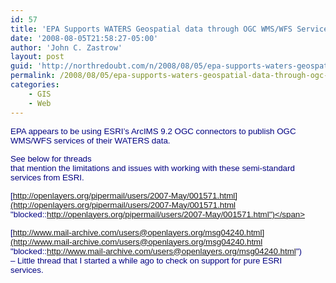 ```yaml
---
id: 57
title: 'EPA Supports WATERS Geospatial data through OGC WMS/WFS Services'
date: '2008-08-05T21:58:27-05:00'
author: 'John C. Zastrow'
layout: post
guid: 'http://northredoubt.com/n/2008/08/05/epa-supports-waters-geospatial-data-through-ogc-wmswfs-services/'
permalink: /2008/08/05/epa-supports-waters-geospatial-data-through-ogc-wmswfs-services/
categories:
    - GIS
    - Web
---
```


<font color="navy" face="Arial" size="2"><span style="font-size: 10pt; color: navy; font-family: Arial;">EPA appears to be using ESRI’s ArcIMS 9.2 OGC connectors to publish OGC WMS/WFS services of their WATERS data.</span></font>

<font color="navy" face="Arial" size="2"><span style="font-size: 10pt; color: navy; font-family: Arial;"></span></font><font color="navy" face="Arial" size="2"><span style="font-size: 10pt; color: navy; font-family: Arial;"></span></font>

<font color="navy" face="Arial" size="2"><span style="font-size: 10pt; color: navy; font-family: Arial;">See below for threads  
that mention the limitations and issues with working with these semi-standard  
services from ESRI.</span></font>

<font color="navy" face="Arial" size="2"><span style="font-size: 10pt; color: navy; font-family: Arial;"></span></font>

<font color="navy" face="Arial" size="2"><span style="font-size: 10pt; color: navy; font-family: Arial;">[http://openlayers.org/pipermail/users/2007-May/001571.html](http://openlayers.org/pipermail/users/2007-May/001571.html "blocked::http://openlayers.org/pipermail/users/2007-May/001571.html")</span></font>

<font color="navy" face="Arial" size="2"><span style="font-size: 10pt; color: navy; font-family: Arial;">[http://www.mail-archive.com/users@openlayers.org/msg04240.html](http://www.mail-archive.com/users@openlayers.org/msg04240.html "blocked::http://www.mail-archive.com/users@openlayers.org/msg04240.html")  
– Little thread that I started a while ago to check on support for pure ESRI  
services.</span></font>